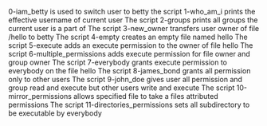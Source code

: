 0-iam_betty is used to switch user to betty
the script 1-who_am_i prints the effective username of current user
The script 2-groups prints all groups the current user is a part of
The script 3-new_owner transfers user owner of file /hello to betty
The script 4-empty creates an empty file named hello
The script 5-execute adds an execute permission to the owner of file hello
The script 6-multiple_permissions adds execute permission for file owner and group owner
The script 7-everybody grants execute permission to everybody on the file hello
The script 8-james_bond grants all permission only to other users
The script 9-john_doe gives user all permission and group read and execute but other users write and execute
The script 10-mirror_permissions allows specified file to take a files attributed permissions
The script 11-directories_permissions sets all subdirectory to be executable by everybody
